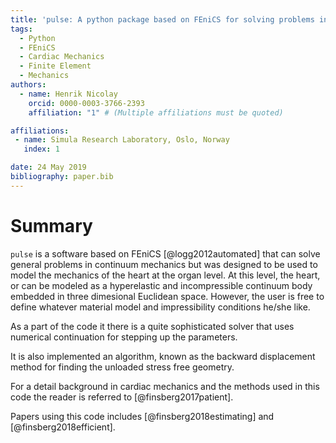 ```yaml
---
title: 'pulse: A python package based on FEniCS for solving problems in cardiac mechanics'
tags:
  - Python
  - FEniCS
  - Cardiac Mechanics
  - Finite Element
  - Mechanics
authors:
  - name: Henrik Nicolay 
    orcid: 0000-0003-3766-2393
    affiliation: "1" # (Multiple affiliations must be quoted)

affiliations:
 - name: Simula Research Laboratory, Oslo, Norway
   index: 1

date: 24 May 2019
bibliography: paper.bib
---
```

# Summary

`pulse` is a software based on FEniCS [@logg2012automated] that can
solve general problems in continuum mechanics but was designed to be
used to model the mechanics of the heart at the organ level.
At this level, the heart, or can be modeled as a hyperelastic and
incompressible continuum body embedded in three dimesional Euclidean
space. However, the user is free to define whatever material model and
impressibility conditions he/she like. 

As a part of the code it there is a quite sophisticated solver that
uses numerical continuation for stepping up the parameters.

It is also implemented an algorithm, known as the backward
displacement method for finding the unloaded stress free geometry.


For a detail background in cardiac mechanics and the methods used in
this code the reader is referred to [@finsberg2017patient].

Papers using this code includes [@finsberg2018estimating] and
[@finsberg2018efficient].


